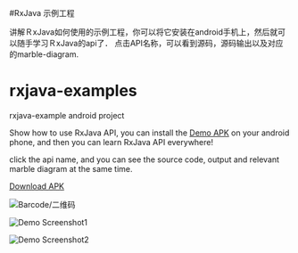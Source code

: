 #RxJava 示例工程

讲解ＲxJava如何使用的示例工程，你可以将它安装在android手机上，然后就可以随手学习ＲxJava的api了．
点击API名称，可以看到源码，源码输出以及对应的marble-diagram.


# rxjava-examples
rxjava-example android project

Show how to use RxJava API, you can install the [Demo APK]() on your android phone, and then you
can learn RxJava API everywhere!

click the api name, and you can see the source code, output and relevant marble diagram at the same time.

[Download APK](https://raw.githubusercontent.com/wiki/leeowenowen/rxjava-examples/apk/app-debug.apk)


![Barcode/二维码](https://raw.githubusercontent.com/wiki/leeowenowen/rxjava-examples/res/barcode.png)

![Demo Screenshot1](https://raw.githubusercontent.com/wiki/leeowenowen/rxjava-examples/res/rxjava-1.png)


![Demo Screenshot2](https://raw.githubusercontent.com/wiki/leeowenowen/rxjava-examples/res/rxjava-2.png)
